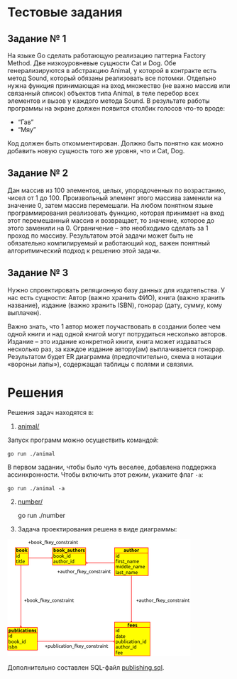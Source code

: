 # Тестовые задания

## Задание № 1

На языке Go сделать работающую реализацию паттерна Factory Method. Две
низкоуровневые сущности Cat и Dog. Обе генерализируются в абстракцию
Animal, у которой в контракте есть метод Sound, который обязаны
реализовать все потомки. Отдельно нужна функция принимающая на вход
множество (не важно массив или связанный список) объектов типа Animal,
в теле перебор всех элементов и вызов у каждого метода Sound. В
результате работы программы на экране должен появится столбик голосов
что-то вроде:

 - “Гав”
 - “Мяу”

Код должен быть откомментирован. Должно быть понятно как можно добавить
новую сущность того же уровня, что и Cat, Dog.

## Задание № 2

Дан массив из 100 элементов, целых, упорядоченных по возрастанию,
чисел от 1 до 100. Произвольный элемент этого массива заменили на
значение 0, затем массив перемешали. На любом понятном языке
программирования реализовать функцию, которая принимает на вход этот
перемешанный массив и возвращает, то значение, которое до этого
заменили на 0. Ограничение – это необходимо сделать за 1 проход по
массиву. Результатом этой задачи может быть не обязательно
компилируемый и работающий код, важен понятный алгоритмический подход к
решению этой задачи.

## Задание № 3

Нужно спроектировать реляционную базу данных для издательства. У нас
есть сущности: Автор (важно хранить ФИО), книга (важно хранить
название), издание (важно хранить ISBN), гонорар (дату, сумму, кому
выплачен).

Важно знать, что 1 автор может поучаствовать в создании более чем одной
книги и над одной книгой могут потрудиться несколько авторов. Издание –
это издание конкретной книги, книга может издаваться несколько раз, за
каждое издание автору(ам) выплачивается гонорар.
Результатом будет ER диаграмма (предпочтительно, схема в нотации
«вороньи лапы»), содержащая таблицы с полями и связями.

# Решения

Решения задач находятся в:

1. [animal/](animal/main.go)

Запуск программ можно осуществить командой:

    go run ./animal

В первом задании, чтобы было чуть веселее, добавлена поддержка ассинхронности. Чтобы включить этот режим, укажите флаг `-a`:

    go run ./animal -a

2. [number/](number/main.go)

    go run ./number

3. Задача проектирования решена в виде диаграммы:

![](publications_erd.png?raw=true)

Дополнительно составлен SQL-файл [publishing.sql](publishing.sql).
